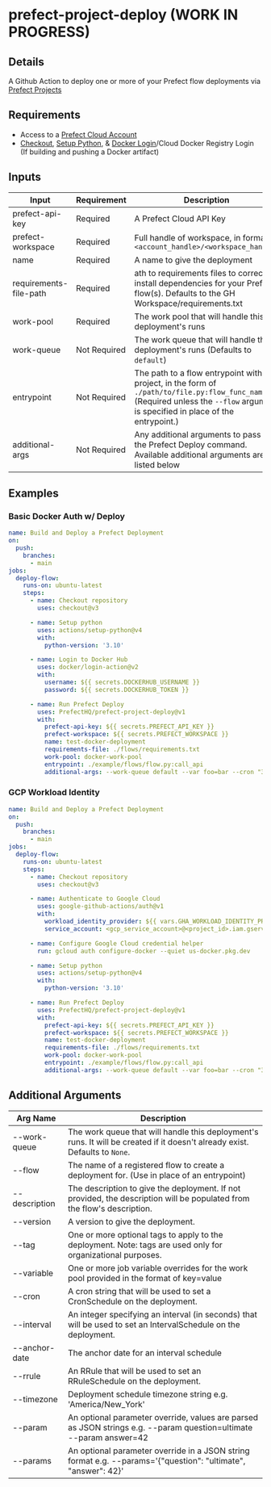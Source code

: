 # prefect-project-deploy (WORK IN PROGRESS)
## Details
A Github Action to deploy one or more of your Prefect flow deployments via [Prefect Projects](https://docs.prefect.io/latest/concepts/projects/#projects)

## Requirements
- Access to a [Prefect Cloud Account](https://docs.prefect.io/latest/ui/cloud/#welcome-to-prefect-cloud)
- [Checkout](https://github.com/actions/checkout), [Setup Python](https://github.com/actions/setup-python), & [Docker Login](https://github.com/marketplace/actions/docker-login)/Cloud Docker Registry Login (If building and pushing a Docker artifact)

## Inputs
| Input                  | Requirement  | Description                                                                                                                                                                        |
|------------------------|--------------|------------------------------------------------------------------------------------------------------------------------------------------------------------------------------------|
| prefect-api-key        | Required     | A Prefect Cloud API Key                                                                                                                                                            |
| prefect-workspace      | Required     | Full handle of workspace, in format `<account_handle>/<workspace_handle>`                                                                                                          |
| name                   | Required     | A name to give the deployment                                                                                                                                                      |
| requirements-file-path | Required     | ath to requirements files to correctly install dependencies for your Prefect flow(s).  Defaults to the GH Workspace/requirements.txt                                               |
| work-pool              | Required     | The work pool that will handle this deployment's runs                                                                                                                              |
| work-queue             | Not Required     | The work queue that will handle this deployment's runs (Defaults to `default`)                                                                                                     |
| entrypoint             | Not Required | The path to a flow entrypoint within a project, in the form of `./path/to/file.py:flow_func_name` (Required unless the `--flow` argument is specified in place of the entrypoint.) |
| additional-args        | Not Required | Any additional arguments to pass to the Prefect Deploy command. Available additional arguments are listed below                                                                    |

## Examples
### Basic Docker Auth w/ Deploy
```yaml
name: Build and Deploy a Prefect Deployment
on:
  push:
    branches:
      - main
jobs:
  deploy-flow:
    runs-on: ubuntu-latest
    steps:
      - name: Checkout repository
        uses: checkout@v3

      - name: Setup python
        uses: actions/setup-python@v4
        with:
          python-version: '3.10'

      - name: Login to Docker Hub
        uses: docker/login-action@v2
        with:
          username: ${{ secrets.DOCKERHUB_USERNAME }}
          password: ${{ secrets.DOCKERHUB_TOKEN }}

      - name: Run Prefect Deploy
        uses: PrefectHQ/prefect-project-deploy@v1
        with:
          prefect-api-key: ${{ secrets.PREFECT_API_KEY }}
          prefect-workspace: ${{ secrets.PREFECT_WORKSPACE }}
          name: test-docker-deployment
          requirements-file: ./flows/requirements.txt
          work-pool: docker-work-pool
          entrypoint: ./example/flows/flow.py:call_api
          additional-args: --work-queue default --var foo=bar --cron "30 19 * * 0"
```
### GCP Workload Identity 
```yaml
name: Build and Deploy a Prefect Deployment
on:
  push:
    branches:
      - main
jobs:
  deploy-flow:
    runs-on: ubuntu-latest
    steps:
      - name: Checkout repository
        uses: checkout@v3

      - name: Authenticate to Google Cloud
        uses: google-github-actions/auth@v1
        with:
          workload_identity_provider: ${{ vars.GHA_WORKLOAD_IDENTITY_PROVIDER }}
          service_account: <gcp_service_account>@<project_id>.iam.gserviceaccount.com

      - name: Configure Google Cloud credential helper
        run: gcloud auth configure-docker --quiet us-docker.pkg.dev

      - name: Setup python
        uses: actions/setup-python@v4
        with:
          python-version: '3.10'

      - name: Run Prefect Deploy
        uses: PrefectHQ/prefect-project-deploy@v1
        with:
          prefect-api-key: ${{ secrets.PREFECT_API_KEY }}
          prefect-workspace: ${{ secrets.PREFECT_WORKSPACE }}
          name: test-docker-deployment
          requirements-file: ./flows/requirements.txt
          work-pool: docker-work-pool
          entrypoint: ./example/flows/flow.py:call_api
          additional-args: --work-queue default --var foo=bar --cron "30 19 * * 0"
```
## Additional Arguments
| Arg Name      | Description                                                                                                             |
|---------------|-------------------------------------------------------------------------------------------------------------------------|
| --work-queue  | The work queue that will handle this deployment's runs. It will be created if it doesn't already exist. Defaults to `None`. |
| --flow        | The name of a registered flow to create a deployment for. (Use in place of an entrypoint)                               |
| --description | The description to give the deployment. If not provided, the description will be populated from the flow's description. |
| --version     | A version to give the deployment.                                                                                       |
| --tag         | One or more optional tags to apply to the deployment. Note: tags are used only for organizational purposes.             |
| --variable    | One or more job variable overrides for the work pool provided in the format of key=value                                |
| --cron        | A cron string that will be used to set a CronSchedule on the deployment.                                                |
| --interval    | An integer specifying an interval (in seconds) that will be used to set an IntervalSchedule on the deployment.          |
| --anchor-date | The anchor date for an interval schedule                                                                                |
| --rrule       | An RRule that will be used to set an RRuleSchedule on the deployment.                                                   |
| --timezone    | Deployment schedule timezone string e.g. 'America/New_York'                                                             |
| --param       | An optional parameter override, values are parsed as JSON strings e.g. --param question=ultimate --param answer=42      |
| --params      | An optional parameter override in a JSON string format e.g. --params='{"question": "ultimate", "answer": 42}'           |
